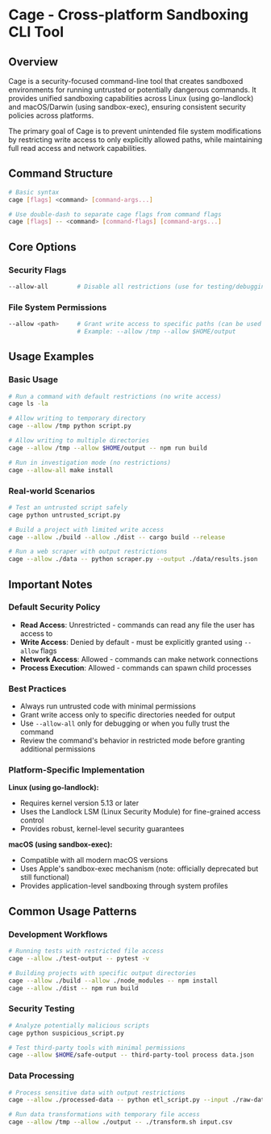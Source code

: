 # Cage - Cross-platform Sandboxing CLI Tool

## Overview
Cage is a security-focused command-line tool that creates sandboxed environments for running untrusted or potentially dangerous commands. It provides unified sandboxing capabilities across Linux (using go-landlock) and macOS/Darwin (using sandbox-exec), ensuring consistent security policies across platforms.

The primary goal of Cage is to prevent unintended file system modifications by restricting write access to only explicitly allowed paths, while maintaining full read access and network capabilities.

## Command Structure

```bash
# Basic syntax
cage [flags] <command> [command-args...]

# Use double-dash to separate cage flags from command flags
cage [flags] -- <command> [command-flags] [command-args...]
```

## Core Options

### Security Flags

```bash
--allow-all        # Disable all restrictions (use for testing/debugging only)
```

### File System Permissions

```bash
--allow <path>     # Grant write access to specific paths (can be used multiple times)
                   # Example: --allow /tmp --allow $HOME/output
```

## Usage Examples

### Basic Usage

```bash
# Run a command with default restrictions (no write access)
cage ls -la

# Allow writing to temporary directory
cage --allow /tmp python script.py

# Allow writing to multiple directories
cage --allow /tmp --allow $HOME/output -- npm run build

# Run in investigation mode (no restrictions)
cage --allow-all make install
```

### Real-world Scenarios

```bash
# Test an untrusted script safely
cage python untrusted_script.py

# Build a project with limited write access
cage --allow ./build --allow ./dist -- cargo build --release

# Run a web scraper with output restrictions
cage --allow ./data -- python scraper.py --output ./data/results.json
```

## Important Notes

### Default Security Policy
- **Read Access**: Unrestricted - commands can read any file the user has access to
- **Write Access**: Denied by default - must be explicitly granted using `--allow` flags
- **Network Access**: Allowed - commands can make network connections
- **Process Execution**: Allowed - commands can spawn child processes

### Best Practices
- Always run untrusted code with minimal permissions
- Grant write access only to specific directories needed for output
- Use `--allow-all` only for debugging or when you fully trust the command
- Review the command's behavior in restricted mode before granting additional permissions

### Platform-Specific Implementation

**Linux (using go-landlock):**
- Requires kernel version 5.13 or later
- Uses the Landlock LSM (Linux Security Module) for fine-grained access control
- Provides robust, kernel-level security guarantees

**macOS (using sandbox-exec):**
- Compatible with all modern macOS versions
- Uses Apple's sandbox-exec mechanism (note: officially deprecated but still functional)
- Provides application-level sandboxing through system profiles

## Common Usage Patterns

### Development Workflows

```bash
# Running tests with restricted file access
cage --allow ./test-output -- pytest -v

# Building projects with specific output directories
cage --allow ./build --allow ./node_modules -- npm install
cage --allow ./dist -- npm run build
```

### Security Testing

```bash
# Analyze potentially malicious scripts
cage python suspicious_script.py

# Test third-party tools with minimal permissions
cage --allow $HOME/safe-output -- third-party-tool process data.json
```

### Data Processing

```bash
# Process sensitive data with output restrictions
cage --allow ./processed-data -- python etl_script.py --input ./raw-data

# Run data transformations with temporary file access
cage --allow /tmp --allow ./output -- ./transform.sh input.csv
```
